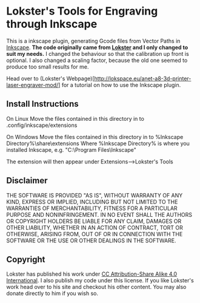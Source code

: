 Lokster's Tools for Engraving through Inkscape
============
This is a inkscape plugin, generating Gcode files from Vector Paths in [Inkscape](https://inkscape.org/en/).
**The code originally came from [Lokster](http://lokspace.eu/anet-a8-3d-printer-laser-engraver-mod/) and I only changed to suit my needs.**
I changed the behaviour so that the calibration up front is optional.
I also changed a scaling factor, because the old one seemed to produce too small results for me.


Head over to (Lokster's Webpage)[http://lokspace.eu/anet-a8-3d-printer-laser-engraver-mod/] for a tutorial on how to use the Inkscape plugin.

Install Instructions
-------------

On Linux
Move the files contained in this directory in to .config/inkscape/extensions


On Windows
Move the files contained in this directory in to %Inkscape Directory%\share\extensions
Where %Inkscape Directory% is where you installed Inkscape, e.g. "C:\Program Files\Inkscape\"


The extension will then appear under Extensions-->Lokster's Tools

Disclaimer
-------------
THE SOFTWARE IS PROVIDED "AS IS", WITHOUT WARRANTY OF ANY KIND, EXPRESS OR
IMPLIED, INCLUDING BUT NOT LIMITED TO THE WARRANTIES OF MERCHANTABILITY,
FITNESS FOR A PARTICULAR PURPOSE AND NONINFRINGEMENT. IN NO EVENT SHALL THE
AUTHORS OR COPYRIGHT HOLDERS BE LIABLE FOR ANY CLAIM, DAMAGES OR OTHER
LIABILITY, WHETHER IN AN ACTION OF CONTRACT, TORT OR OTHERWISE, ARISING FROM,
OUT OF OR IN CONNECTION WITH THE SOFTWARE OR THE USE OR OTHER DEALINGS IN THE
SOFTWARE.

Copyright
-------------
Lokster has published his work under [CC Attribution-Share Alike 4.0 International](https://creativecommons.org/licenses/by-sa/4.0/). 
I also publish my code under this license.
If you like Lokster's work head over to his site and checkout his other content. 
You may also donate directly to him if you wish so. 


